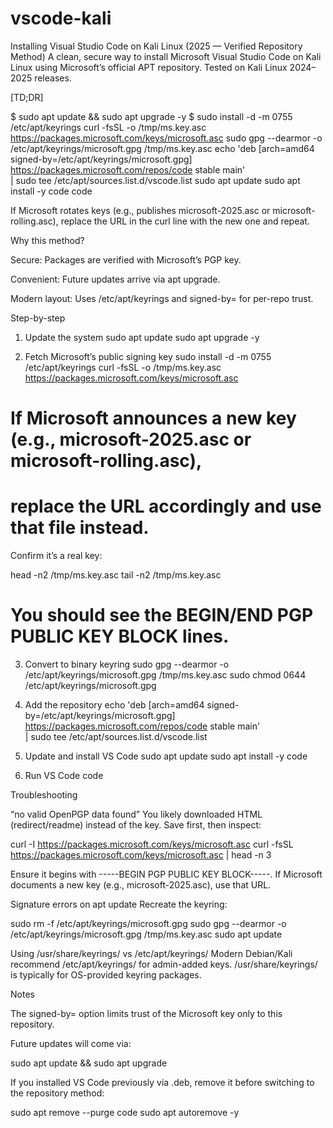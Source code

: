 # vscode-kali
Installing Visual Studio Code on Kali Linux (2025 — Verified Repository Method)
A clean, secure way to install Microsoft Visual Studio Code on Kali Linux using Microsoft’s official APT repository.
Tested on Kali Linux 2024–2025 releases.

[TD;DR]

$ sudo apt update && sudo apt upgrade -y
$ sudo install -d -m 0755 /etc/apt/keyrings
curl -fsSL -o /tmp/ms.key.asc https://packages.microsoft.com/keys/microsoft.asc
sudo gpg --dearmor -o /etc/apt/keyrings/microsoft.gpg /tmp/ms.key.asc
echo 'deb [arch=amd64 signed-by=/etc/apt/keyrings/microsoft.gpg] https://packages.microsoft.com/repos/code stable main' \
 | sudo tee /etc/apt/sources.list.d/vscode.list
sudo apt update
sudo apt install -y code
code


If Microsoft rotates keys (e.g., publishes microsoft-2025.asc or microsoft-rolling.asc), replace the URL in the curl line with the new one and repeat.

Why this method?

Secure: Packages are verified with Microsoft’s PGP key.

Convenient: Future updates arrive via apt upgrade.

Modern layout: Uses /etc/apt/keyrings and signed-by= for per-repo trust.

Step-by-step
1) Update the system
sudo apt update
sudo apt upgrade -y

2) Fetch Microsoft’s public signing key
sudo install -d -m 0755 /etc/apt/keyrings
curl -fsSL -o /tmp/ms.key.asc https://packages.microsoft.com/keys/microsoft.asc
# If Microsoft announces a new key (e.g., microsoft-2025.asc or microsoft-rolling.asc),
# replace the URL accordingly and use that file instead.


Confirm it’s a real key:

head -n2 /tmp/ms.key.asc
tail -n2 /tmp/ms.key.asc
# You should see the BEGIN/END PGP PUBLIC KEY BLOCK lines.

3) Convert to binary keyring
sudo gpg --dearmor -o /etc/apt/keyrings/microsoft.gpg /tmp/ms.key.asc
sudo chmod 0644 /etc/apt/keyrings/microsoft.gpg

4) Add the repository
echo 'deb [arch=amd64 signed-by=/etc/apt/keyrings/microsoft.gpg] https://packages.microsoft.com/repos/code stable main' \
 | sudo tee /etc/apt/sources.list.d/vscode.list

5) Update and install VS Code
sudo apt update
sudo apt install -y code

6) Run VS Code
code

Troubleshooting

“no valid OpenPGP data found”
You likely downloaded HTML (redirect/readme) instead of the key. Save first, then inspect:

curl -I https://packages.microsoft.com/keys/microsoft.asc
curl -fsSL https://packages.microsoft.com/keys/microsoft.asc | head -n 3


Ensure it begins with -----BEGIN PGP PUBLIC KEY BLOCK-----.
If Microsoft documents a new key (e.g., microsoft-2025.asc), use that URL.

Signature errors on apt update
Recreate the keyring:

sudo rm -f /etc/apt/keyrings/microsoft.gpg
sudo gpg --dearmor -o /etc/apt/keyrings/microsoft.gpg /tmp/ms.key.asc
sudo apt update


Using /usr/share/keyrings/ vs /etc/apt/keyrings/
Modern Debian/Kali recommend /etc/apt/keyrings/ for admin-added keys.
/usr/share/keyrings/ is typically for OS-provided keyring packages.

Notes

The signed-by= option limits trust of the Microsoft key only to this repository.

Future updates will come via:

sudo apt update && sudo apt upgrade


If you installed VS Code previously via .deb, remove it before switching to the repository method:

sudo apt remove --purge code
sudo apt autoremove -y
